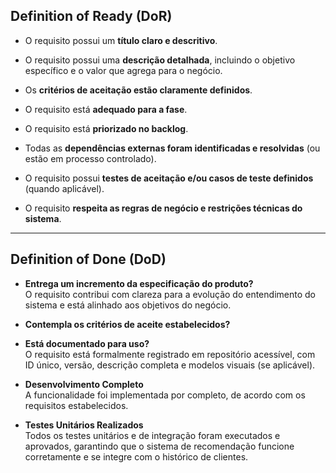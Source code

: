 ## Definition of Ready (DoR)

- O requisito possui um **título claro e descritivo**.

- O requisito possui uma **descrição detalhada**, incluindo o objetivo específico e o valor que agrega para o negócio.

- Os **critérios de aceitação estão claramente definidos**.

- O requisito está **adequado para a fase**.

- O requisito está **priorizado no backlog**.

- Todas as **dependências externas foram identificadas e resolvidas** (ou estão em processo controlado).

- O requisito possui **testes de aceitação e/ou casos de teste definidos** (quando aplicável).

- O requisito **respeita as regras de negócio e restrições técnicas do sistema**.

---

## Definition of Done (DoD)

- **Entrega um incremento da especificação do produto?**  
  O requisito contribui com clareza para a evolução do entendimento do sistema e está alinhado aos objetivos do negócio.

- **Contempla os critérios de aceite estabelecidos?**

- **Está documentado para uso?**  
  O requisito está formalmente registrado em repositório acessível, com ID único, versão, descrição completa e modelos visuais (se aplicável).

-  **Desenvolvimento Completo**  
  A funcionalidade foi implementada por completo, de acordo com os requisitos estabelecidos.

- **Testes Unitários Realizados**  
  Todos os testes unitários e de integração foram executados e aprovados, garantindo que o sistema de recomendação funcione corretamente e se integre com o histórico de clientes.